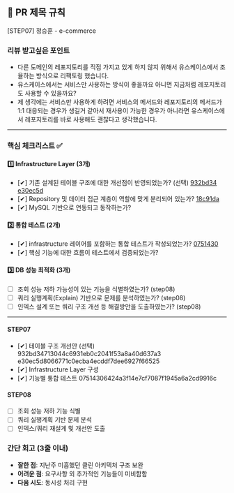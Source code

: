 ## :pushpin: PR 제목 규칙
[STEP07] 정승훈 - e-commerce

### 리뷰 받고싶은 포인트
 - 다른 도메인의 레포지토리를 직접 가지고 있게 하지 않지 위해서 유스케이스에서 조율하는 방식으로 리팩토링 했습니다.
 - 유스케이스에서는 서비스만 사용하는 방식이 좋을까요 아니면 지금처럼 레포지토리도 사용할 수 있을까요?
 - 제 생각에는 서비스만 사용하게 하려면 서비스의 메서드와 레포지토리의 메서드가 1:1 대응되는 경우가 생길거 같아서 재사용이 가능한 경우가 아니라면 유스케이스에서 레포지토리를 바로 사용해도 괜찮다고 생각했습니다.
---
### **핵심 체크리스트** :white_check_mark:

#### :one: Infrastructure Layer (3개)
- [✔] 기존 설계된 테이블 구조에 대한 개선점이 반영되었는가? (선택)
[932bd34](https://github.com/seuthootDev/hanghae-plus-backend/commit/932bd34713044c6931eb0c2041f53a8a40d637a3)
[e30ec5d](https://github.com/seuthootDev/hanghae-plus-backend/commit/e30ec5d8066771c0ecba4ecddf7dee6927f66525)
- [✔] Repository 및 데이터 접근 계층이 역할에 맞게 분리되어 있는가?
[18c91da](https://github.com/seuthootDev/hanghae-plus-backend/commit/18c91da723acc7230cafc6d670ff2b8cb1a9032e)
- [✔] MySQL 기반으로 연동되고 동작하는가?

#### :two: 통합 테스트 (2개)
- [✔] infrastructure 레이어를 포함하는 통합 테스트가 작성되었는가?
[0751430](https://github.com/seuthootDev/hanghae-plus-backend/commit/07514306424a3f14e7cf7087f1945a6a2cd9916c)
- [✔] 핵심 기능에 대한 흐름이 테스트에서 검증되었는가?

#### :three: DB 성능 최적화 (3개)
- [ ] 조회 성능 저하 가능성이 있는 기능을 식별하였는가? (step08)
- [ ] 쿼리 실행계획(Explain) 기반으로 문제를 분석하였는가? (step08)
- [ ] 인덱스 설계 또는 쿼리 구조 개선 등 해결방안을 도출하였는가? (step08)

---
#### STEP07
- [✔] 테이블 구조 개선안 (선택)
932bd34713044c6931eb0c2041f53a8a40d637a3
e30ec5d8066771c0ecba4ecddf7dee6927f66525
- [✔] Infrastructure Layer 구성
- [✔] 기능별 통합 테스트
07514306424a3f14e7cf7087f1945a6a2cd9916c

#### STEP08
- [ ] 조회 성능 저하 기능 식별
- [ ] 쿼리 실행계획 기반 문제 분석
- [ ] 인덱스/쿼리 재설계 및 개선안 도출

### **간단 회고** (3줄 이내)
- **잘한 점**: 지난주 미흡했던 클린 아키텍처 구조 보완
- **어려운 점**: 요구사항 외 추가적인 기능들이 미비함함
- **다음 시도**: 동시성 처리 구현